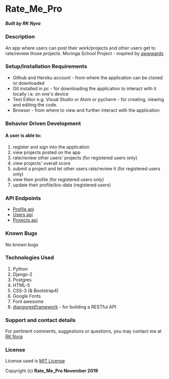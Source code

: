 # Rate_Me_Pro

##### Built by **RK Nyra**

### Description
An app where users can post their work/projects and other users get to rate/review those projects.
Moringa School Project - inspired by [awwwards](https://www.awwwards.com/)

### Setup/Installation Requirements
* Github and Heroku account - from where the application can be cloned or downloaded
* Git installed in pc - for downloading the application to interact with it locally i.e. on one's device
* Text Editor e.g. Visual Studio or Atom or pycharm - for creating, viewing and editing the code.
* Browser - from where to view and further interact with the application

### Behavior Driven Development
#### A user is able to:
1. register and sign into the application
2. view projects posted on the app
3. rate/review other users' projects (for registered users only)
4. view projects' overall score
5. submit a project and let other users rate/review it (for registered users only)
6. view their profile (for registered users only)
7. update their profile/bio-data (registered users)

### API Endpoints
* [Profile api](https://rate-me-pro.herokuapp.com/profiles/)
* [Users api](https://rate-me-pro.herokuapp.com/users/)
* [Projects api](https://rate-me-pro.herokuapp.com/projects/)

### Known Bugs
No known bugs

### Technologies Used
1. Python 
2. Django-2
3. Postgres
4. HTML-5
5. CSS-3 (& Bootstrap4)
6. Google Fonts
7. Font awesome
8. [djangorestframework](https://www.django-rest-framework.org/tutorial/quickstart/) - for building a RESTful API


### Support and contact details
For pertinent comments, suggestions or questions, you may contact me at [RK Nyra](https://www.gmail.com/)

### License
License used is <a href="https://choosealicense.com/licenses/mit/">MIT License</a> <br>

Copyright (c) **Rate_Me_Pro November 2019**